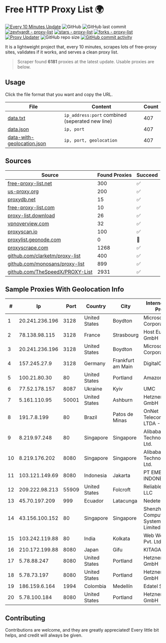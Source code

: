 
# Free HTTP Proxy List 🌍

[![Every 10 Minutes Update](https://github.com/mertguvencli/http-proxy-list/actions/workflows/main.yml/badge.svg?branch=main)](https://github.com/mertguvencli/http-proxy-list/actions/workflows/main.yml)
![GitHub](https://img.shields.io/github/license/mertguvencli/http-proxy-list)
![GitHub last commit](https://img.shields.io/github/last-commit/mertguvencli/http-proxy-list)
[![zevtyardt - proxy-list](https://img.shields.io/static/v1?label=zevtyardt&message=proxy-list&color=blue&logo=github)](https://github.com/zevtyardt/proxy-list "Go to GitHub repo")
[![stars - proxy-list](https://img.shields.io/github/stars/zevtyardt/proxy-list?style=social)](https://github.com/zevtyardt/proxy-list)
[![forks - proxy-list](https://img.shields.io/github/forks/zevtyardt/proxy-list?style=social)](https://github.com/zevtyardt/proxy-list)
[![Proxy Updater](https://github.com/zevtyardt/proxy-list/workflows/Proxy%20Updater/badge.svg)](https://github.com/zevtyardt/proxy-list/actions?query=workflow:"Proxy+Updater")
![GitHub repo size](https://img.shields.io/github/repo-size/zevtyardt/proxy-list)
[![GitHub commit activity](https://img.shields.io/github/commit-activity/m/zevtyardt/proxy-list?logo=commits)](https://github.com/zevtyardt/proxy-list/commits/main)

It is a lightweight project that, every 10 minutes, scrapes lots of free-proxy sites, validates if it works, and serves a clean proxy list.

> Scraper found **6181** proxies at the latest update. Usable proxies are below.

## Usage

Click the file format that you want and copy the URL.

|File|Content|Count|
|----|-------|-----|
|[data.txt](https://raw.githubusercontent.com/mertguvencli/http-proxy-list/main/proxy-list/data.txt)|`ip_address:port` combined (seperated new line)|407|
|[data.json](https://raw.githubusercontent.com/mertguvencli/http-proxy-list/main/proxy-list/data.json)|`ip, port`|407|
|[data-with-geolocation.json](https://raw.githubusercontent.com/mertguvencli/http-proxy-list/main/proxy-list/data-with-geolocation.json)|`ip, port, geolocation`|407|

## Sources

|Source|Found Proxies|Succeed|
|------|-------------|-------|
|[free-proxy-list.net](https://free-proxy-list.net)|300|✅|
|[us-proxy.org](https://www.us-proxy.org)|200|✅|
|[proxydb.net](http://proxydb.net)|15|✅|
|[free-proxy-list.com](https://free-proxy-list.com/?page=&port=&type%5B%5D=http&type%5B%5D=https&up_time=0&search=Search)|10|✅|
|[proxy-list.download](https://www.proxy-list.download/HTTP)|26|✅|
|[vpnoverview.com](https://vpnoverview.com/privacy/anonymous-browsing/free-proxy-servers)|32|✅|
|[proxyscan.io](https://www.proxyscan.io)|100|✅|
|[proxylist.geonode.com](https://proxylist.geonode.com/api/proxy-list?limit=300&page=1&sort_by=lastChecked&sort_type=desc&protocols=http,https)|0|🚫|
|[proxyscrape.com](https://api.proxyscrape.com/v2/?request=displayproxies&protocol=http&timeout=10000&country=all&ssl=all&anonymity=all)|1268|✅|
|[github.com/clarketm/proxy-list](https://raw.githubusercontent.com/clarketm/proxy-list/master/proxy-list-raw.txt)|400|✅|
|[github.com/monosans/proxy-list](https://raw.githubusercontent.com/monosans/proxy-list/main/proxies/http.txt)|899|✅|
|[github.com/TheSpeedX/PROXY-List](https://raw.githubusercontent.com/TheSpeedX/PROXY-List/master/http.txt)|2931|✅|


## Sample Proxies With Geolocation Info

|#|Ip|Port|Country|City|Internet Service Provider|
|-|--|----|-------|----|-------------------------|
|1|20.241.236.196|3128|United States|Boydton|Microsoft Corporation|
|2|78.138.98.115|3128|France|Strasbourg|Host Europe GmbH|
|3|20.241.236.196|3128|United States|Boydton|Microsoft Corporation|
|4|157.245.27.9|3128|Germany|Frankfurt am Main|DigitalOcean, LLC|
|5|100.21.80.30|80|United States|Portland|Amazon.com, Inc.|
|6|77.52.178.157|8087|Ukraine|Kyiv|UMC|
|7|5.161.110.95|50001|United States|Ashburn|Hetzner Online GmbH|
|8|191.7.8.199|80|Brazil|Patos de Minas|OnNet Telecomunicacoes LTDA - ME|
|9|8.219.97.248|80|Singapore|Singapore|Alibaba (US) Technology Co., Ltd.|
|10|8.219.176.202|8080|Singapore|Singapore|Alibaba (US) Technology Co., Ltd.|
|11|103.121.149.69|8080|Indonesia|Jakarta|PT EMERIO INDONESIA|
|12|209.222.98.213|55909|United States|Folcroft|ReliableSite.Net LLC|
|13|45.70.197.209|999|Ecuador|Latacunga|Nedetel S.A.|
|14|43.156.100.152|80|Singapore|Singapore|Shenzhen Tencent Computer Systems Company Limited|
|15|103.242.119.88|80|India|Kolkata|Web Werks India Pvt. Ltd.|
|16|210.172.199.88|8080|Japan|Gifu|KITAGATA|
|17|5.78.88.247|8080|United States|Portland|Hetzner Online GmbH|
|18|5.78.73.197|8080|United States|Portland|Hetzner Online GmbH|
|19|186.159.6.164|1994|Colombia|Medellín|Edatel S.a. E.S.P|
|20|5.78.100.184|8080|United States|Portland|Hetzner Online GmbH|



## Contributing

Contributions are welcome, and they are greatly appreciated! Every
little bit helps, and credit will always be given.

